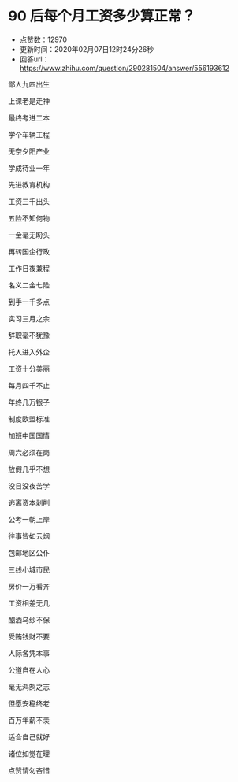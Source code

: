 # 90 后每个月工资多少算正常？
- 点赞数：12970
- 更新时间：2020年02月07日12时24分26秒
- 回答url：https://www.zhihu.com/question/290281504/answer/556193612
<body>
 <p data-pid="UkyWnGME">鄙人九四出生</p>
 <p data-pid="J6q_dxpQ">上课老是走神</p>
 <p data-pid="FYw7YIB5">最终考进二本</p>
 <p data-pid="X8H_-plf">学个车辆工程</p>
 <p data-pid="2mxqtDYU">无奈夕阳产业</p>
 <p data-pid="0-wtAEdN">学成待业一年</p>
 <p data-pid="zU9YGpor">先进教育机构</p>
 <p data-pid="7Q3lIMBZ">工资三千出头</p>
 <p data-pid="-i4QsFF0">五险不知何物</p>
 <p data-pid="a8lznafp">一金毫无盼头</p>
 <p data-pid="MSGQvGQO">再转国企行政</p>
 <p data-pid="I8ZSAP9s">工作日夜兼程</p>
 <p data-pid="gakyscAY">名义二金七险</p>
 <p data-pid="iUItbwuo">到手一千多点</p>
 <p data-pid="Ev_0QUaY">实习三月之余</p>
 <p data-pid="yNRGdfKe">辞职毫不犹豫</p>
 <p data-pid="2LoAFmVn">托人进入外企</p>
 <p data-pid="Bc2d3dOI">工资十分美丽</p>
 <p data-pid="Tk3PhsN8">每月四千不止</p>
 <p data-pid="SPEaukHt">年终几万银子</p>
 <p data-pid="it576AbB">制度欧盟标准</p>
 <p data-pid="gWWfWtmX">加班中国国情</p>
 <p data-pid="TL0tmspJ">周六必须在岗</p>
 <p data-pid="RS6vC1DF">放假几乎不想</p>
 <p data-pid="qpwVMdTK">没日没夜苦学</p>
 <p data-pid="Sva3Ijga">逃离资本剥削</p>
 <p data-pid="N2crhqxW">公考一朝上岸</p>
 <p data-pid="9Ya2NBVL">往事皆如云烟</p>
 <p data-pid="xc-FPbl8">包邮地区公仆</p>
 <p data-pid="ML1086S5">三线小城市民</p>
 <p data-pid="JoHBa46P">房价一万看齐</p>
 <p data-pid="zu4ytvsV">工资相差无几</p>
 <p data-pid="p-El4kX_">酗酒乌纱不保</p>
 <p data-pid="_ltFPt2O">受贿钱财不要</p>
 <p data-pid="P75PZWM2">人际各凭本事</p>
 <p data-pid="ZR6asH4k">公道自在人心</p>
 <p data-pid="blHnJqpk">毫无鸿鹄之志</p>
 <p data-pid="oSTRetCw">但愿安稳终老</p>
 <p data-pid="6iSI1zBz">百万年薪不羡</p>
 <p data-pid="pEJb_dwW">适合自己就好</p>
 <p data-pid="utaqUIFm">诸位如觉在理</p>
 <p data-pid="xOqPxeua">点赞请勿吝惜</p>
 <p></p>
 <p></p>
</body>